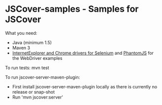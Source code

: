 JSCover-samples - Samples for JSCover
================================

What you need:
* Java (minimum 1.5)
* Maven 3
* [InternetExplorer and Chrome drivers for Selenium](http://code.google.com/p/selenium/downloads/list) and [PhantomJS](http://phantomjs.org/) for the WebDriver examples

To run tests:
mvn test

To run jscover-server-maven-plugin:
* First install jscover-server-maven-plugin locally as there is currently no release or snap-shot
* Run 'mvn jscover:server'